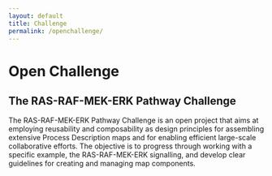 ```yaml
---
layout: default
title: Challenge
permalink: /openchallenge/
---
```


# Open Challenge
## The RAS-RAF-MEK-ERK Pathway Challenge

The RAS-RAF-MEK-ERK Pathway Challenge is an open project that aims at employing reusability and composability as design principles for assembling extensive Process Description maps and for enabling efficient large-scale collaborative efforts. The objective is to progress through working with a specific example, the RAS-RAF-MEK-ERK signalling, and develop clear guidelines for creating and managing map components.

